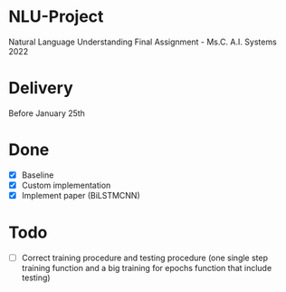 # NLU-Project
Natural Language Understanding Final Assignment - Ms.C. A.I. Systems 2022

# Delivery
Before January 25th

# Done

- [X] Baseline
- [X] Custom implementation
- [X] Implement paper (BiLSTMCNN)

# Todo
- [ ] Correct training procedure and testing procedure (one single step training function and a big training for epochs function that include testing)
